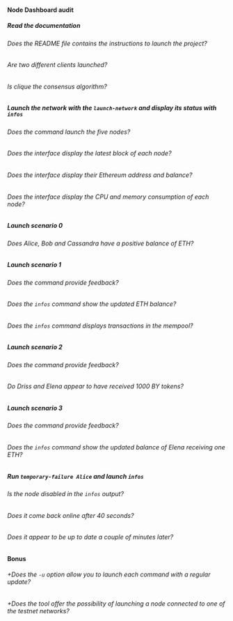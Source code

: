 #### Node Dashboard audit

##### Read the documentation

###### Does the README file contains the instructions to launch the project?

###### Are two different clients launched?

###### Is clique the consensus algorithm?

##### Launch the network with the `launch-network` and display its status with `infos`

###### Does the command launch the five nodes?

###### Does the interface display the latest block of each node?

###### Does the interface display their Ethereum address and balance?

###### Does the interface display the CPU and memory consumption of each node?

##### Launch scenario 0

###### Does Alice, Bob and Cassandra have a positive balance of ETH?

##### Launch scenario 1

###### Does the command provide feedback?

###### Does the `infos` command show the updated ETH balance? 

###### Does the `infos` command displays transactions in the mempool?

##### Launch scenario 2

###### Does the command provide feedback?

###### Do Driss and Elena appear to have received 1000 BY tokens?

##### Launch scenario 3

###### Does the command provide feedback?

###### Does the `infos` command show the updated balance of Elena receiving one ETH?

##### Run `temporary-failure Alice` and launch `infos`

###### Is the node disabled in the `infos` output?

###### Does it come back online after 40 seconds?

###### Does it appear to be up to date a couple of minutes later?

#### Bonus 

###### +Does the `-u` option allow you to launch each command with a regular update?

###### +Does the tool offer the possibility of launching a node connected to one of the testnet networks?
